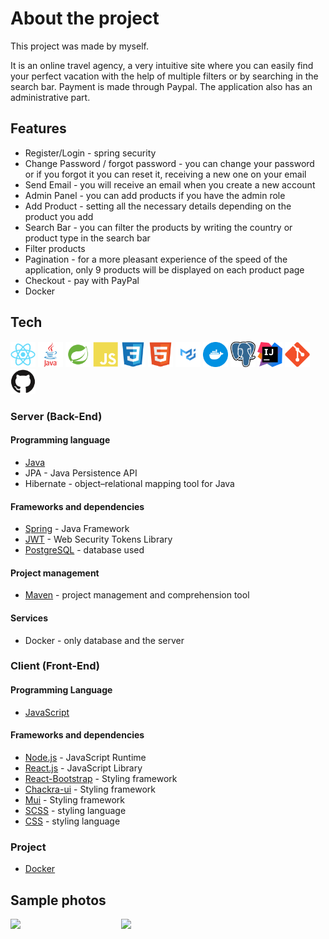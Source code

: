 
# About the project

This project was made by myself.

It is an online travel agency, a very intuitive site where you can easily find your perfect vacation with the help of multiple filters or by searching in the search bar. Payment is made through Paypal. The application also has an administrative part.


## Features

- Register/Login - spring security
- Change Password / forgot password - you can change your password or if you forgot it you can reset it, receiving a new one on your email
- Send Email - you will receive an email when you create a new account
- Admin Panel - you can add products if you have the admin role
- Add Product - setting all the necessary details depending on the product you add
- Search Bar - you can filter the products by writing the country or product type in the search bar
- Filter products
- Pagination - for a more pleasant experience of the speed of the application, only 9 products will be displayed on each product page
- Checkout - pay with PayPal
- Docker



## Tech
<p align="left">
<img src="https://raw.githubusercontent.com/SidorAndrei/SidorAndrei/master/assets/react-original.svg" height="auto" width="40">

<img src="https://raw.githubusercontent.com/SidorAndrei/SidorAndrei/master/assets/java-logo.svg" height="auto" width="40">

<img src="https://raw.githubusercontent.com/SidorAndrei/SidorAndrei/master/assets/spring_logo-removebg-preview.png" height="auto" width="40">

<img src="https://raw.githubusercontent.com/SidorAndrei/SidorAndrei/master/assets/javascript-plain.svg" height="auto" width="40">

<img src="https://raw.githubusercontent.com/SidorAndrei/SidorAndrei/master/assets/css3-original.svg" height="auto" width="40">

<img src="https://raw.githubusercontent.com/SidorAndrei/SidorAndrei/master/assets/html5-original.svg" height="auto" width="40">

<img src="https://raw.githubusercontent.com/SidorAndrei/SidorAndrei/master/assets/brand-removebg-preview.png" height="auto" width="40">

<img src="https://raw.githubusercontent.com/SidorAndrei/SidorAndrei/master/assets/docker.svg" height="auto" width="40">

<img src="https://raw.githubusercontent.com/SidorAndrei/SidorAndrei/master/assets/Postgresql_elephant.svg" height="auto" width="40">

<img src="https://raw.githubusercontent.com/SidorAndrei/SidorAndrei/master/assets/IntelliJ_IDEA_Icon.svg" height="auto" width="40">

<img src="https://raw.githubusercontent.com/SidorAndrei/SidorAndrei/master/assets/git-original.svg" height="auto" width="40">

<img src="https://raw.githubusercontent.com/SidorAndrei/SidorAndrei/master/assets/github-original.svg" height="auto" width="40">
</p>

### Server (Back-End)
#### Programming language
- [Java](https://www.java.com/)
- JPA - Java Persistence API
- Hibernate - object–relational mapping tool for Java

#### Frameworks and dependencies
- [Spring](https://spring.io/) - Java Framework
- [JWT](https://jwt.io/libraries) - Web Security Tokens Library
- [PostgreSQL](https://www.postgresql.org/) - database used

#### Project management
- [Maven](https://maven.apache.org/) - project management and comprehension tool

#### Services
- Docker - only database and the server


### Client (Front-End)
#### Programming Language
- [JavaScript](https://www.javascript.com/)
#### Frameworks and dependencies
- [Node.js](https://nodejs.org/) - JavaScript Runtime
- [React.js](https://reactjs.org/) - JavaScript Library
- [React-Bootstrap](https://react-bootstrap.github.io/) - Styling framework
- [Chackra-ui](https://chakra-ui.com/) - Styling framework
- [Mui](https://mui.com/) - Styling framework
- [SCSS](https://sass-lang.com/) - styling language
- [CSS](https://www.w3schools.com/css/) - styling language

### Project
- [Docker](https://www.docker.com/)

## Sample photos

<div style="display: grid; grid-template-columns: auto auto auto;column-gap: 10px;row-gap: 10px">
    <img src="https://i.imgur.com/tRd26yW.png" height="auto" width="100%">
    <img src="https://i.imgur.com/C6VBuPL.png" height="auto" width="100%">
</div>
